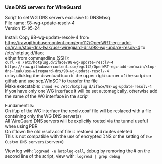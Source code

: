 ### Use DNS servers for WireGuard  

 Script to set WG DNS servers exclusive to DNSMasq  
 File name: 98-wg-update-resolv-4  
 Version 15-05-24  
  
Install: 
  Copy 98-wg-update-resolv-4 from https://raw.githubusercontent.com/egc112/OpenWRT-egc-add-on/main/stop-dns-leak/use-wireguard-dns/98-wg-update-resolv-4 to /etc/hotplug.d/iface  
  either from commandline (SSH):  
    `curl -o /etc/hotplug.d/iface/98-wg-update-resolv-4 https://raw.githubusercontent.com/egc112/OpenWRT-egc-add-on/main/stop-dns-leak/use-wireguard-dns/98-wg-update-resolv-4`  
   or by clicking the download icon in the upper right corner of the script on github and use scp/WinSCP to transfer the file  
   Make executable: `chmod +x /etc/hotplug.d/iface/98-wg-update-resolv-4`  
   If you have only one WG interface it will be set automagically, otherwise add the name of the WG interface in the script  
    
 Fundamentals:  
  On ifup of the WG interface the resolv.conf file will be replaced with a file containing only the WG DNS server(s)  
  All WireGuard DNS servers will be explicitly routed via the tunnel usefull when using PBR  
  On ifdown the old resolv.conf file is restored and routes deleted  
  This is not compatible with the use of encrypted DNS or the setting of `Use Custom DNS servers`  (server=)  

 View log with: `logread -e hotplug-call`, debug by removing the # on the second line of the script, view with: `logread | grep debug`


